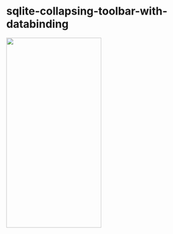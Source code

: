 # sqlite-collapsing-toolbar-with-databinding

<img src= "animation/collapsing_toolbar.gif" width = "250" height = "500">
